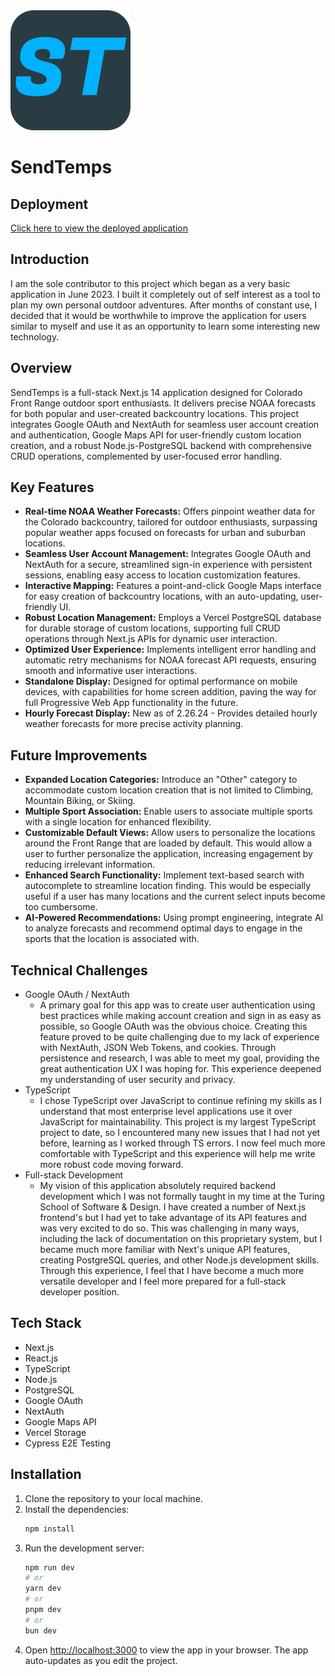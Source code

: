 <img src="https://github.com/RickV85/sendtemps/blob/main/public/icon-192x192.png?raw=true" alt="SendTemps logo">

# SendTemps

## Deployment

[Click here to view the deployed application](https://sendtemps.vercel.app)

## Introduction
I am the sole contributor to this project which began as a very basic application in June 2023. I built it completely out of self interest as a tool to plan my own personal outdoor adventures. After months of constant use, I decided that it would be worthwhile to improve the application for users similar to myself and use it as an opportunity to learn some interesting new technology.

## Overview
SendTemps is a full-stack Next.js 14 application designed for Colorado Front Range outdoor sport enthusiasts. It delivers precise NOAA forecasts for both popular and user-created backcountry locations. This project integrates Google OAuth and NextAuth for seamless user account creation and authentication, Google Maps API for user-friendly custom location creation, and a robust Node.js-PostgreSQL backend with comprehensive CRUD operations, complemented by user-focused error handling.

## Key Features
- **Real-time NOAA Weather Forecasts:** Offers pinpoint weather data for the Colorado backcountry, tailored for outdoor enthusiasts, surpassing popular weather apps focused on forecasts for urban and suburban locations.
- **Seamless User Account Management:** Integrates Google OAuth and NextAuth for a secure, streamlined sign-in experience with persistent sessions, enabling easy access to location customization features.
- **Interactive Mapping:** Features a point-and-click Google Maps interface for easy creation of backcountry locations, with an auto-updating, user-friendly UI.
- **Robust Location Management:** Employs a Vercel PostgreSQL database for durable storage of custom locations, supporting full CRUD operations through Next.js APIs for dynamic user interaction.
- **Optimized User Experience:** Implements intelligent error handling and automatic retry mechanisms for NOAA forecast API requests, ensuring smooth and informative user interactions.
- **Standalone Display:** Designed for optimal performance on mobile devices, with capabilities for home screen addition, paving the way for full Progressive Web App functionality in the future.
- **Hourly Forecast Display:** New as of 2.26.24 - Provides detailed hourly weather forecasts for more precise activity planning.

## Future Improvements
- **Expanded Location Categories:** Introduce an "Other" category to accommodate custom location creation that is not limited to Climbing, Mountain Biking, or Skiing.
- **Multiple Sport Association:** Enable users to associate multiple sports with a single location for enhanced flexibility.
- **Customizable Default Views:** Allow users to personalize the locations around the Front Range that are loaded by default. This would allow a user to further personalize the application, increasing engagement by reducing irrelevant information.
- **Enhanced Search Functionality:** Implement text-based search with autocomplete to streamline location finding. This would be especially useful if a user has many locations and the current select inputs become too cumbersome.
- **AI-Powered Recommendations:** Using prompt engineering, integrate AI to analyze forecasts and recommend optimal days to engage in the sports that the location is associated with.

## Technical Challenges
- Google OAuth / NextAuth
  - A primary goal for this app was to create user authentication using best practices while making account creation and sign in as easy as possible, so Google OAuth was the obvious choice. Creating this feature proved to be quite challenging due to my lack of experience with NextAuth, JSON Web Tokens, and cookies. Through persistence and research, I was able to meet my goal, providing the great authentication UX I was hoping for. This experience deepened my understanding of user security and privacy.
- TypeScript
  - I chose TypeScript over JavaScript to continue refining my skills as I understand that most enterprise level applications use it over JavaScript for maintainability. This project is my largest TypeScript project to date, so I encountered many new issues that I had not yet before, learning as I worked through TS errors. I now feel much more comfortable with TypeScript and this experience will help me write more robust code moving forward.
- Full-stack Development
  - My vision of this application absolutely required backend development which I was not formally taught in my time at the Turing School of Software & Design. I have created a number of Next.js frontend's but I had yet to take advantage of its API features and was very excited to do so. This was challenging in many ways, including the lack of documentation on this proprietary system, but I became much more familiar with Next's unique API features, creating PostgreSQL queries, and other Node.js development skills. Through this experience, I feel that I have become a much more versatile developer and I feel more prepared for a full-stack developer position.

## Tech Stack
- Next.js
- React.js
- TypeScript
- Node.js
- PostgreSQL
- Google OAuth
- NextAuth
- Google Maps API
- Vercel Storage
- Cypress E2E Testing

## Installation

1. Clone the repository to your local machine.
2. Install the dependencies:
    ```bash
    npm install
    ```
3. Run the development server:
    ```bash
    npm run dev
    # or
    yarn dev
    # or
    pnpm dev
    # or
    bun dev
    ```
4. Open [http://localhost:3000](http://localhost:3000) to view the app in your browser. The app auto-updates as you edit the project.

